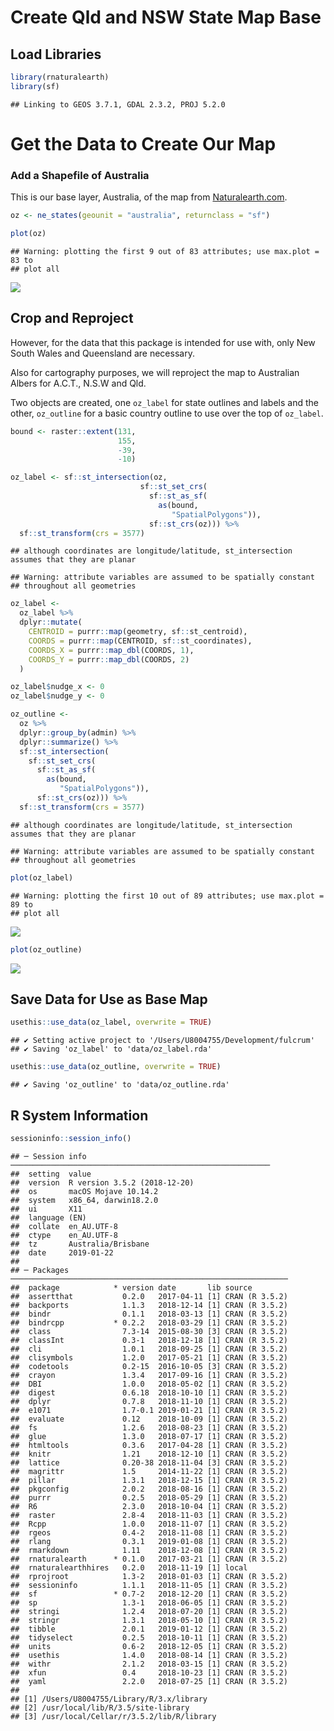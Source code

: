 Create Qld and NSW State Map Base
================

## Load Libraries

``` r
library(rnaturalearth)
library(sf)
```

    ## Linking to GEOS 3.7.1, GDAL 2.3.2, PROJ 5.2.0

# Get the Data to Create Our Map

### Add a Shapefile of Australia

This is our base layer, Australia, of the map from
[Naturalearth.com](https://naturalearth.com/).

``` r
oz <- ne_states(geounit = "australia", returnclass = "sf")

plot(oz)
```

    ## Warning: plotting the first 9 out of 83 attributes; use max.plot = 83 to
    ## plot all

![](README_files/figure-gfm/australia-1.png)<!-- -->

## Crop and Reproject

However, for the data that this package is intended for use with, only
New South Wales and Queensland are necessary.

Also for cartography purposes, we will reproject the map to Australian
Albers for A.C.T., N.S.W and Qld.

Two objects are created, one `oz_label` for state outlines and labels
and the other, `oz_outline` for a basic country outline to use over the
top of `oz_label`.

``` r
bound <- raster::extent(131,
                        155,
                        -39,
                        -10)

oz_label <- sf::st_intersection(oz,
                             sf::st_set_crs(
                               sf::st_as_sf(
                                 as(bound,
                                    "SpatialPolygons")),
                               sf::st_crs(oz))) %>%
  sf::st_transform(crs = 3577)
```

    ## although coordinates are longitude/latitude, st_intersection assumes that they are planar

    ## Warning: attribute variables are assumed to be spatially constant
    ## throughout all geometries

``` r
oz_label <-
  oz_label %>%
  dplyr::mutate(
    CENTROID = purrr::map(geometry, sf::st_centroid),
    COORDS = purrr::map(CENTROID, sf::st_coordinates),
    COORDS_X = purrr::map_dbl(COORDS, 1),
    COORDS_Y = purrr::map_dbl(COORDS, 2)
  )

oz_label$nudge_x <- 0
oz_label$nudge_y <- 0

oz_outline <-
  oz %>%
  dplyr::group_by(admin) %>%
  dplyr::summarize() %>%
  sf::st_intersection(
    sf::st_set_crs(
      sf::st_as_sf(
        as(bound,
           "SpatialPolygons")),
      sf::st_crs(oz))) %>%
  sf::st_transform(crs = 3577)
```

    ## although coordinates are longitude/latitude, st_intersection assumes that they are planar

    ## Warning: attribute variables are assumed to be spatially constant
    ## throughout all geometries

``` r
plot(oz_label)
```

    ## Warning: plotting the first 10 out of 89 attributes; use max.plot = 89 to
    ## plot all

![](README_files/figure-gfm/crop_shape-1.png)<!-- -->

``` r
plot(oz_outline)
```

![](README_files/figure-gfm/crop_shape-2.png)<!-- -->

## Save Data for Use as Base Map

``` r
usethis::use_data(oz_label, overwrite = TRUE)
```

    ## ✔ Setting active project to '/Users/U8004755/Development/fulcrum'
    ## ✔ Saving 'oz_label' to 'data/oz_label.rda'

``` r
usethis::use_data(oz_outline, overwrite = TRUE)
```

    ## ✔ Saving 'oz_outline' to 'data/oz_outline.rda'

## R System Information

``` r
sessioninfo::session_info()
```

    ## ─ Session info ──────────────────────────────────────────────────────────
    ##  setting  value                       
    ##  version  R version 3.5.2 (2018-12-20)
    ##  os       macOS Mojave 10.14.2        
    ##  system   x86_64, darwin18.2.0        
    ##  ui       X11                         
    ##  language (EN)                        
    ##  collate  en_AU.UTF-8                 
    ##  ctype    en_AU.UTF-8                 
    ##  tz       Australia/Brisbane          
    ##  date     2019-01-22                  
    ## 
    ## ─ Packages ──────────────────────────────────────────────────────────────
    ##  package            * version date       lib source        
    ##  assertthat           0.2.0   2017-04-11 [1] CRAN (R 3.5.2)
    ##  backports            1.1.3   2018-12-14 [1] CRAN (R 3.5.2)
    ##  bindr                0.1.1   2018-03-13 [1] CRAN (R 3.5.2)
    ##  bindrcpp           * 0.2.2   2018-03-29 [1] CRAN (R 3.5.2)
    ##  class                7.3-14  2015-08-30 [3] CRAN (R 3.5.2)
    ##  classInt             0.3-1   2018-12-18 [1] CRAN (R 3.5.2)
    ##  cli                  1.0.1   2018-09-25 [1] CRAN (R 3.5.2)
    ##  clisymbols           1.2.0   2017-05-21 [1] CRAN (R 3.5.2)
    ##  codetools            0.2-15  2016-10-05 [3] CRAN (R 3.5.2)
    ##  crayon               1.3.4   2017-09-16 [1] CRAN (R 3.5.2)
    ##  DBI                  1.0.0   2018-05-02 [1] CRAN (R 3.5.2)
    ##  digest               0.6.18  2018-10-10 [1] CRAN (R 3.5.2)
    ##  dplyr                0.7.8   2018-11-10 [1] CRAN (R 3.5.2)
    ##  e1071                1.7-0.1 2019-01-21 [1] CRAN (R 3.5.2)
    ##  evaluate             0.12    2018-10-09 [1] CRAN (R 3.5.2)
    ##  fs                   1.2.6   2018-08-23 [1] CRAN (R 3.5.2)
    ##  glue                 1.3.0   2018-07-17 [1] CRAN (R 3.5.2)
    ##  htmltools            0.3.6   2017-04-28 [1] CRAN (R 3.5.2)
    ##  knitr                1.21    2018-12-10 [1] CRAN (R 3.5.2)
    ##  lattice              0.20-38 2018-11-04 [3] CRAN (R 3.5.2)
    ##  magrittr             1.5     2014-11-22 [1] CRAN (R 3.5.2)
    ##  pillar               1.3.1   2018-12-15 [1] CRAN (R 3.5.2)
    ##  pkgconfig            2.0.2   2018-08-16 [1] CRAN (R 3.5.2)
    ##  purrr                0.2.5   2018-05-29 [1] CRAN (R 3.5.2)
    ##  R6                   2.3.0   2018-10-04 [1] CRAN (R 3.5.2)
    ##  raster               2.8-4   2018-11-03 [1] CRAN (R 3.5.2)
    ##  Rcpp                 1.0.0   2018-11-07 [1] CRAN (R 3.5.2)
    ##  rgeos                0.4-2   2018-11-08 [1] CRAN (R 3.5.2)
    ##  rlang                0.3.1   2019-01-08 [1] CRAN (R 3.5.2)
    ##  rmarkdown            1.11    2018-12-08 [1] CRAN (R 3.5.2)
    ##  rnaturalearth      * 0.1.0   2017-03-21 [1] CRAN (R 3.5.2)
    ##  rnaturalearthhires   0.2.0   2018-11-19 [1] local         
    ##  rprojroot            1.3-2   2018-01-03 [1] CRAN (R 3.5.2)
    ##  sessioninfo          1.1.1   2018-11-05 [1] CRAN (R 3.5.2)
    ##  sf                 * 0.7-2   2018-12-20 [1] CRAN (R 3.5.2)
    ##  sp                   1.3-1   2018-06-05 [1] CRAN (R 3.5.2)
    ##  stringi              1.2.4   2018-07-20 [1] CRAN (R 3.5.2)
    ##  stringr              1.3.1   2018-05-10 [1] CRAN (R 3.5.2)
    ##  tibble               2.0.1   2019-01-12 [1] CRAN (R 3.5.2)
    ##  tidyselect           0.2.5   2018-10-11 [1] CRAN (R 3.5.2)
    ##  units                0.6-2   2018-12-05 [1] CRAN (R 3.5.2)
    ##  usethis              1.4.0   2018-08-14 [1] CRAN (R 3.5.2)
    ##  withr                2.1.2   2018-03-15 [1] CRAN (R 3.5.2)
    ##  xfun                 0.4     2018-10-23 [1] CRAN (R 3.5.2)
    ##  yaml                 2.2.0   2018-07-25 [1] CRAN (R 3.5.2)
    ## 
    ## [1] /Users/U8004755/Library/R/3.x/library
    ## [2] /usr/local/lib/R/3.5/site-library
    ## [3] /usr/local/Cellar/r/3.5.2/lib/R/library
